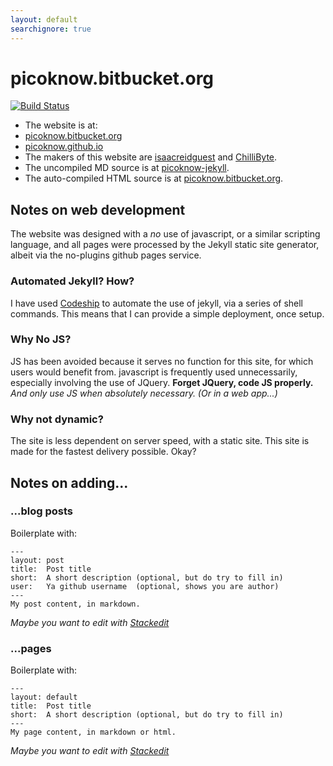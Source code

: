 ```yaml
---
layout: default
searchignore: true
---
```


picoknow.bitbucket.org
===========================

[![Build Status](https://travis-ci.org/picoknow/picoknow.github.io.svg?branch=master)](https://travis-ci.org/picoknow/picoknow.github.io)

- The website is at:
 - [picoknow.bitbucket.org](http://picoknow.bitbucket.org)
 - [picoknow.github.io](http://picoknow.github.io)
- The makers of this website are [isaacreidguest](http://bitbucket.org/isaacreidguest) and [ChilliByte](http://bitbucket.org/chillibyte).
- The uncompiled MD source is at [picoknow-jekyll](http://bitbucket.org/picoknow/picoknow-jekyll).
- The auto-compiled HTML source is at [picoknow.bitbucket.org](http://bitbucket.org/picoknow/picoknow.bitbucket.org). 

## Notes on web development

The website was designed with a  _no_ use of javascript, or a similar scripting language, and all pages were processed by the Jekyll static site generator, albeit via the no-plugins github pages service.

### Automated Jekyll? How?

I have used [Codeship](https://www.codeship.io) to automate the use of jekyll, via a series of shell commands. This means that I can provide a simple deployment, once setup.

### Why No JS?

JS has been avoided because it serves no function for this site, for which users would benefit from. javascript is frequently used unnecessarily, especially involving the use of JQuery. **Forget JQuery, code JS properly.** _And only use JS when absolutely necessary. (Or in a web app...)_

### Why not dynamic?

The site is less dependent on server speed, with a static site. This site is made for the fastest delivery possible. Okay?

## Notes on adding...

### ...blog posts

Boilerplate with:

    ---
    layout: post
    title:  Post title
    short:  A short description (optional, but do try to fill in)
    user:   Ya github username  (optional, shows you are author)
    ---
    My post content, in markdown.

_Maybe you want to edit with [Stackedit](https://stackedit.io "Stackedit - online markdown editor")_
### ...pages
Boilerplate with:

    ---
    layout: default
    title:  Post title
    short:  A short description (optional, but do try to fill in)
    ---
    My page content, in markdown or html.

_Maybe you want to edit with [Stackedit](https://stackedit.io "Stackedit - online markdown editor")_
